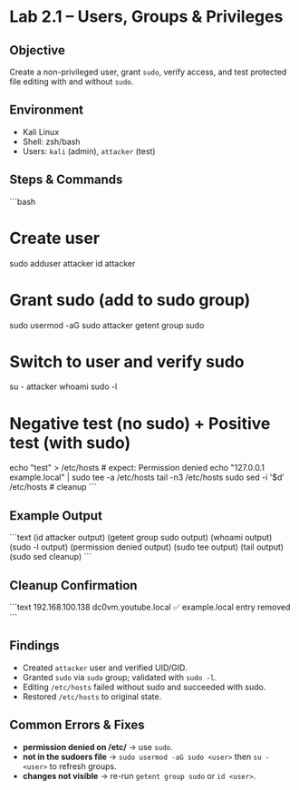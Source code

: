 # Lab 2.1 – Users, Groups & Privileges

## Objective
Create a non-privileged user, grant `sudo`, verify access, and test protected file editing with and without `sudo`.

## Environment
- Kali Linux
- Shell: zsh/bash
- Users: `kali` (admin), `attacker` (test)

## Steps & Commands
\`\`\`bash
# Create user
sudo adduser attacker
id attacker

# Grant sudo (add to sudo group)
sudo usermod -aG sudo attacker
getent group sudo

# Switch to user and verify sudo
su - attacker
whoami
sudo -l

# Negative test (no sudo) + Positive test (with sudo)
echo "test" > /etc/hosts              # expect: Permission denied
echo "127.0.0.1 example.local" | sudo tee -a /etc/hosts
tail -n3 /etc/hosts
sudo sed -i '$d' /etc/hosts           # cleanup
\`\`\`

## Example Output
\`\`\`text
(id attacker output)
(getent group sudo output)
(whoami output)
(sudo -l output)
(permission denied output)
(sudo tee output)
(tail output)
(sudo sed cleanup)
\`\`\`

## Cleanup Confirmation
\`\`\`text
192.168.100.138 dc0vm.youtube.local
✅ example.local entry removed
\`\`\`

## Findings
- Created `attacker` user and verified UID/GID.
- Granted `sudo` via `sudo` group; validated with `sudo -l`.
- Editing `/etc/hosts` failed without sudo and succeeded with sudo.
- Restored `/etc/hosts` to original state.

## Common Errors & Fixes
- **permission denied on /etc/** → use `sudo`.
- **not in the sudoers file** → `sudo usermod -aG sudo <user>` then `su - <user>` to refresh groups.
- **changes not visible** → re-run `getent group sudo` or `id <user>`.
